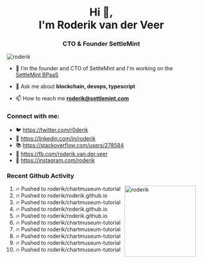 <h1 align="center">Hi 👋,<br/> I'm Roderik van der Veer</h1>
<h3 align="center">CTO & Founder SettleMint</h3>

<p align="left"> <img src="https://komarev.com/ghpvc/?username=roderik" alt="roderik" /> </p>

- 🔭 I’m the founder and CTO of SettleMint and I'm working on the [SettleMint BPaaS](https://settlemint.com)

- 💬 Ask me about **blockchain, devops, typescript**

- 📫 How to reach me **roderik@settlemint.com**



### Connect with me:

- 🐦 https://twitter.com/r0derik
- 🏢 https://linkedin.com/in/roderik
- 📚 https://stackoverflow.com/users/278584
- 🙊 https://fb.com/roderik.van.der.veer
- 📸 https://instagram.com/roderik

### Recent Github Activity
<img src="https://github-readme-stats.vercel.app/api?username=roderik&show_icons=true&count_private=true" alt="roderik" align="right" height="190" />

<!--START_SECTION:activity-->
1. 🔥 Pushed to roderik/chartmuseum-tutorial
2. 🔥 Pushed to roderik/roderik.github.io
3. 🔥 Pushed to roderik/chartmuseum-tutorial
4. 🔥 Pushed to roderik/roderik.github.io
5. 🔥 Pushed to roderik/roderik.github.io
6. 🔥 Pushed to roderik/chartmuseum-tutorial
7. 🔥 Pushed to roderik/chartmuseum-tutorial
8. 🔥 Pushed to roderik/chartmuseum-tutorial
9. 🔥 Pushed to roderik/chartmuseum-tutorial
10. 🔥 Pushed to roderik/chartmuseum-tutorial
<!--END_SECTION:activity-->